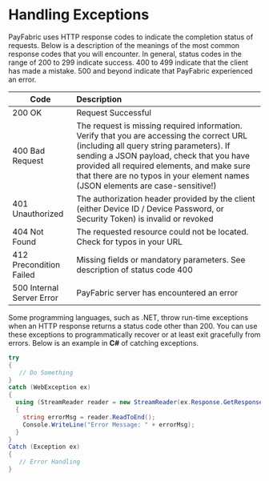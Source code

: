 Handling Exceptions
===================
PayFabric uses HTTP response codes to indicate the completion status of requests. Below is a description of the meanings of the most common response codes that you will encounter. In general, status codes in the range of 200 to 299 indicate success. 400 to 499 indicate that the client has made a mistake. 500 and beyond indicate that PayFabric experienced an error. 

| Code        | Description | 
| ------------- | :------------- | 
| 200 OK | Request Successful | 
| 400 Bad Request | The request is missing required information. Verify that you are accessing the correct URL (including all query string parameters). If sending a JSON payload, check that you have provided all required elements, and make sure that there are no typos in your element names (JSON elements are case-sensitive!) |
| 401 Unauthorized | The authorization header provided by the client (either Device ID / Device Password, or Security Token) is invalid or revoked |  
| 404 Not Found | The requested resource could not be located. Check for typos in your URL |  
| 412 Precondition Failed | Missing fields or mandatory parameters. See description of status code 400 |  
| 500 Internal Server Error| PayFabric server has encountered an error |

Some programming languages, such as .NET, throw run-time exceptions when an HTTP response returns a status code other than 200. You can use these exceptions to programmatically recover or at least exit gracefully from errors. Below is an example in **C#** of catching exceptions.
```c#
try
{
   // Do Something
}
catch (WebException ex)
{
  using (StreamReader reader = new StreamReader(ex.Response.GetResponseStream()))
  {
    string errorMsg = reader.ReadToEnd();
    Console.WriteLine("Error Message: " + errorMsg);
  }
}
Catch (Exception ex)
{
   // Error Handling
}
```
